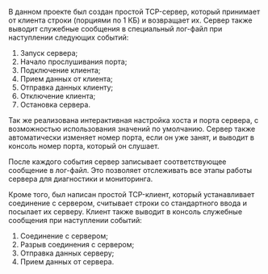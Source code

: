 В данном проекте был создан простой TCP-сервер, который принимает от клиента строки (порциями по 1 КБ) и возвращает их. Сервер также выводит служебные сообщения в специальный лог-файл при наступлении следующих событий:

1. Запуск сервера;
2. Начало прослушивания порта;
3. Подключение клиента;
4. Прием данных от клиента;
5. Отправка данных клиенту;
6. Отключение клиента;
7. Остановка сервера.

Так же реализована интерактивная настройка хоста и порта сервера, с возможностью использования значений по умолчанию. Сервер также автоматически изменяет номер порта, если он уже занят, и выводит в консоль номер порта, который он слушает.

После каждого события сервер записывает соответствующее сообщение в лог-файл. Это позволяет отслеживать все этапы работы сервера для диагностики и мониторинга.

Кроме того, был написан простой TCP-клиент, который устанавливает соединение с сервером, считывает строки со стандартного ввода и посылает их серверу. Клиент также выводит в консоль служебные сообщения при наступлении событий:

1. Соединение с сервером;
2. Разрыв соединения с сервером;
3. Отправка данных серверу;
4. Прием данных от сервера.
